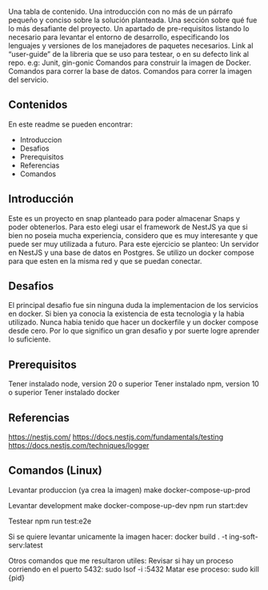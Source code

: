 Una tabla de contenido.
Una introducción con no más de un párrafo pequeño y conciso sobre la solución planteada.
Una sección sobre qué fue lo más desafiante del proyecto.
Un apartado de pre-requisitos listando lo necesario para levantar el entorno de desarrollo, especificando los lenguajes y versiones de los manejadores de paquetes necesarios.
Link al “user-guide” de la libreria que se uso para testear, o en su defecto link al repo. e.g: Junit, gin-gonic
Comandos para construir la imagen de Docker.
Comandos para correr la base de datos.
Comandos para correr la imagen del servicio.

## Contenidos
En este readme se pueden encontrar:
 - Introduccion
 - Desafios
 - Prerequisitos
 - Referencias
 - Comandos

## Introducción
Este es un proyecto en snap planteado para poder almacenar Snaps y poder obtenerlos. Para esto elegi usar el framework de NestJS ya que si bien no poseia mucha experiencia, considero que es muy interesante y que puede ser muy utilizada a futuro. Para este ejercicio se planteo: Un servidor en NestJS y una base de datos en Postgres. Se utilizo un docker compose para que esten en la misma red y que se puedan conectar.

## Desafios
El principal desafio fue sin ninguna duda la implementacion de los servicios en docker. Si bien ya conocia la existencia de esta tecnologia y la habia utilizado. Nunca habia tenido que hacer un dockerfile y un docker compose desde cero. Por lo que significo un gran desafio y por suerte logre aprender lo suficiente.

## Prerequisitos
Tener instalado node, version 20 o superior
Tener instalado npm, version 10 o superior
Tener instalado docker


## Referencias
https://nestjs.com/
https://docs.nestjs.com/fundamentals/testing
https://docs.nestjs.com/techniques/logger

## Comandos (Linux)
Levantar produccion (ya crea la imagen)
make docker-compose-up-prod

Levantar development
make docker-compose-up-dev
npm run start:dev

Testear
npm run test:e2e

Si se quiere levantar unicamente la imagen hacer:
docker build . -t ing-soft-serv:latest

Otros comandos que me resultaron utiles:
Revisar si hay un proceso corriendo en el puerto 5432: sudo lsof -i :5432
Matar ese proceso: sudo kill {pid}